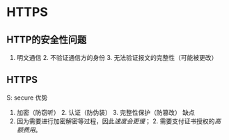# HTTPS

## HTTP的安全性问题
1. 明文通信
	2. 不验证通信方的身份
	3. 无法验证报文的完整性（可能被更改）
## HTTPS
S: secure
优势
1. 加密（防窃听）
	2. 认证（防伪装）
	3. 完整性保护（防篡改）
缺点
1. 因为需要进行加密解密等过程，因此*速度会更慢*；
	2. 需要支付证书授权的*高额费用*。
